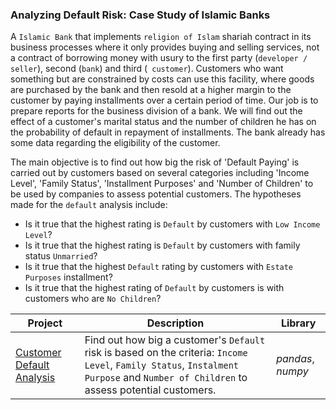 ### Analyzing Default Risk: Case Study of Islamic Banks

A `Islamic Bank` that implements `religion of Islam` shariah contract in its business processes where it only provides buying and selling services, not a contract of borrowing money with usury to the first party (`developer / seller`), second (`bank`) and third (` customer`). Customers who want something but are constrained by costs can use this facility, where goods are purchased by the bank and then resold at a higher margin to the customer by paying installments over a certain period of time. Our job is to prepare reports for the business division of a bank. We will find out the effect of a customer's marital status and the number of children he has on the probability of default in repayment of installments. The bank already has some data regarding the eligibility of the customer.

The main objective is to find out how big the risk of 'Default Paying' is carried out by customers based on several categories including 'Income Level', 'Family Status', 'Installment Purposes' and 'Number of Children' to be used by companies to assess potential customers. The hypotheses made for the `default` analysis include:
- Is it true that the highest rating is `Default` by customers with `Low Income Level`?
- Is it true that the highest rating is `Default` by customers with family status `Unmarried`?
- Is it true that the highest `Default` rating by customers with `Estate Purposes` installment?
- Is it true that the highest rating of `Default` by customers is with customers who are `No Children`?

| Project | Description | Library |
| ------- | ------- | ------- |
| [Customer Default Analysis](https://github.com/fuadraharjo/TripleTen_ENG/blob/main/Project-01%20-%20Customer%20Default%20Analysis/Default%20risk%20analysis%20-%20Islamic%20bank.ipynb) | Find out how big a customer's `Default` risk is based on the criteria: `Income Level`, `Family Status`, `Instalment Purpose` and `Number of Children` to assess potential customers. | *pandas*, *numpy* |